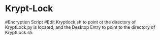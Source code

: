 # Krypt-Lock
#Encryption Script
#Edit Kryptlock.sh to point ot the directory of KryptLock.py is located, and the Desktop Entry to point to the directory of KryptLock.sh. 
